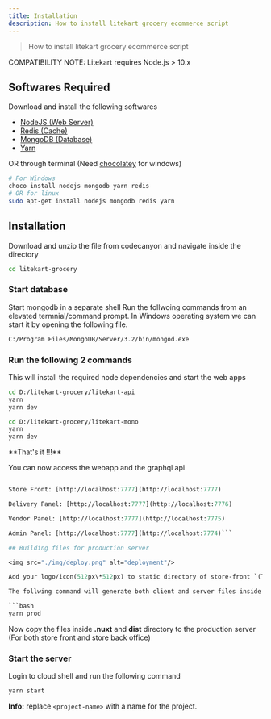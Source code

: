 ```yaml
---
title: Installation
description: How to install litekart grocery ecommerce script
---
```


> How to install litekart grocery ecommerce script

<div class="Alert Alert--nuxt-green">
COMPATIBILITY NOTE: Litekart requires Node.js > 10.x
</div>

## Softwares Required

Download and install the following softwares

- [NodeJS (Web Server)](https://nodejs.org/en/)
- [Redis (Cache)](https://redis.io/)
- [MongoDB (Database)](https://www.mongodb.com/)
- [Yarn](https://yarnpkg.com/en/docs/install)

OR through terminal (Need [chocolatey](https://chocolatey.org/) for windows)

```bash
# For Windows
choco install nodejs mongodb yarn redis
# OR for linux
sudo apt-get install nodejs mongodb redis yarn
```

## Installation

Download and unzip the file from codecanyon and navigate inside the directory

```bash
cd litekart-grocery
```

### Start database

Start mongodb in a separate shell
Run the follwoing commands from an elevated termnial/command prompt. In Windows operating system we can start it by opening the following file.

```bash
C:/Program Files/MongoDB/Server/3.2/bin/mongod.exe
```

### Run the following 2 commands

This will install the required node dependencies and start the web apps

```bash
cd D:/litekart-grocery/litekart-api
yarn
yarn dev
```

```bash
cd D:/litekart-grocery/litekart-mono
yarn
yarn dev
```

<div class="Alert Alert--nuxt-green">
**That's it !!!**

You can now access the webapp and the graphql api

</div>

````GraphQL Server: [http://localhost:7700](http://localhost:7700)

Store Front: [http://localhost:7777](http://localhost:7777)

Delivery Panel: [http://localhost:7777](http://localhost:7776)

Vendor Panel: [http://localhost:7777](http://localhost:7775)

Admin Panel: [http://localhost:7777](http://localhost:7774)```

## Building files for production server

<img src="./img/deploy.png" alt="deployment"/>

Add your logo/icon(512px\*512px) to static directory of store-front `(This step is essential to generate icons for Progressive Web App)`

The follwing command will generate both client and server files inside dist directory which can be directly copied to production server

```bash
yarn prod
````

Now copy the files inside **.nuxt** and **dist** directory to the production server (For both store front and store back office)

### Start the server

Login to cloud shell and run the following command

```bash
yarn start
```

<div class="Alert Alert--nuxt-green">

<b>Info:</b> replace <code>&lt;project-name&gt;</nom-du-projet></code> with a name for the project.

</div>
